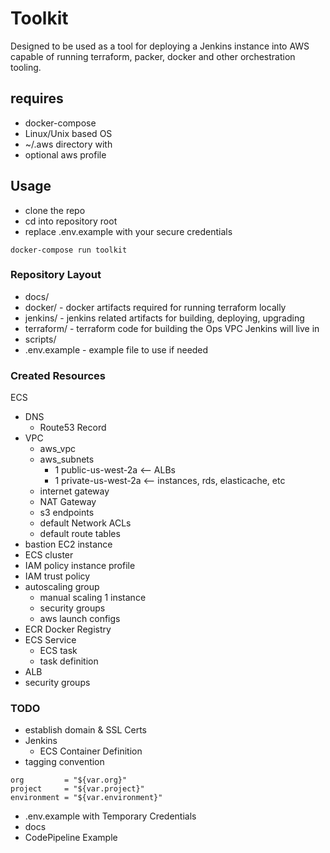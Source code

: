 Toolkit
=======

Designed to be used as a tool for deploying a Jenkins instance into
AWS capable of running terraform, packer, docker and other orchestration tooling.

## requires

* docker-compose
* Linux/Unix based OS
* ~/.aws directory with
* optional aws profile

## Usage

* clone the repo
* cd into repository root
* replace .env.example with your secure credentials

```
docker-compose run toolkit
```

### Repository Layout
* docs/
* docker/ - docker artifacts required for running terraform locally
* jenkins/ - jenkins related artifacts for building, deploying, upgrading
* terraform/ - terraform code for building the Ops VPC Jenkins will live in
* scripts/
* .env.example - example file to use if needed

### Created Resources

ECS
 + DNS
    + Route53 Record
 + VPC
    + aws_vpc
    + aws_subnets
        + 1 public-us-west-2a  <-- ALBs
        + 1 private-us-west-2a  <-- instances, rds, elasticache, etc
    + internet gateway
    + NAT Gateway
    + s3 endpoints
    + default Network ACLs
    + default route tables
 + bastion EC2 instance
 +  ECS cluster
   + IAM policy instance profile
   + IAM trust policy
   + autoscaling group
     + manual scaling 1 instance
     + security groups
     + aws launch configs
 + ECR Docker Registry
 + ECS Service
   + ECS task
   + task definition
 +  ALB
   + security groups

### TODO
* establish domain & SSL Certs
* Jenkins
  * ECS Container Definition
* tagging convention
```
org         = "${var.org}"
project     = "${var.project}"
environment = "${var.environment}"
```
* .env.example with Temporary Credentials
* docs
* CodePipeline Example
